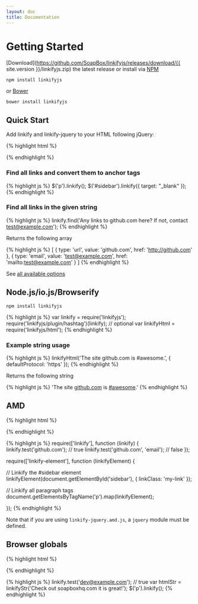```yaml
---
layout: doc
title: Documentation
---
```


# Getting Started

[Download](https://github.com/SoapBox/linkifyjs/releases/download/{{ site.version }}/linkifyjs.zip) the latest release or install via [NPM](https://www.npmjs.com/)

```
npm install linkifyjs
```

or [Bower](http://bower.io/)

```
bower install linkifyjs
```

## Quick Start

Add linkify and linkify-jquery to your HTML following jQuery:

{% highlight html %}
<script src="https://ajax.googleapis.com/ajax/libs/jquery/1.11.2/jquery.min.js"></script>
<script src="linkify.min.js"></script>
<script src="linkify-jquery.min.js"></script>
{% endhighlight %}

### Find all links and convert them to anchor tags

{% highlight js %}
$('p').linkify();
$('#sidebar').linkify({
    target: "_blank"
});
{% endhighlight %}

### Find all links in the given string

{% highlight js %}
linkify.find('Any links to github.com here? If not, contact test@example.com');
{% endhighlight %}

Returns the following array

{% highlight js %}
[
  {
    type: 'url',
    value: 'github.com',
    href: 'http://github.com'
  },
  {
    type: 'email',
    value: 'test@example.com',
    href: 'mailto:test@example.com'
  }
]
{% endhighlight %}

See [all available options](options.html)


## Node.js/io.js/Browserify

```
npm install linkifyjs
```

{% highlight js %}
var linkify = require('linkifyjs');
require('linkifyjs/plugin/hashtag')(linkify); // optional
var linkifyHtml = require('linkifyjs/html');
{% endhighlight %}

### Example string usage

{% highlight js %}
linkifyHtml('The site github.com is #awesome.', {
  defaultProtocol: 'https'
});
{% endhighlight %}

Returns the following string

{% highlight js %}
'The site <a href="https://github.com">github.com</a> is <a href="#awesome">#awesome</a>.'
{% endhighlight %}

## AMD

{% highlight html %}
<script src="r.js"></script>
<script src="linkify.amd.js"></script>
<script src="linkify-plugin-hashtag.amd.js"></script> <!-- optional -->
<script src="linkify-element.amd.js"></script>
{% endhighlight %}

{% highlight js %}
require(['linkify'], function (linkify) {
  linkify.test('github.com'); // true
  linkify.test('github.com', 'email'); // false
});

require(['linkify-element'], function (linkifyElement) {

  // Linkify the #sidebar element
  linkifyElement(document.getElementById('sidebar'), {
    linkClass: 'my-link'
  });

  // Linkify all paragraph tags
  document.getElementsByTagName('p').map(linkifyElement);

});
{% endhighlight %}

Note that if you are using `linkify-jquery.amd.js`, a `jquery` module must be defined.

## Browser globals

{% highlight html %}
<script src="jquery.js"></script>
<script src="linkify.js"></script>
<script src="linkify-string.js"></script>
<script src="linkify-jquery.js"></script>
{% endhighlight %}

{% highlight js %}
linkify.test('dev@example.com'); // true
var htmlStr = linkifyStr('Check out soapboxhq.com it is great!');
$('p').linkify();
{% endhighlight %}
